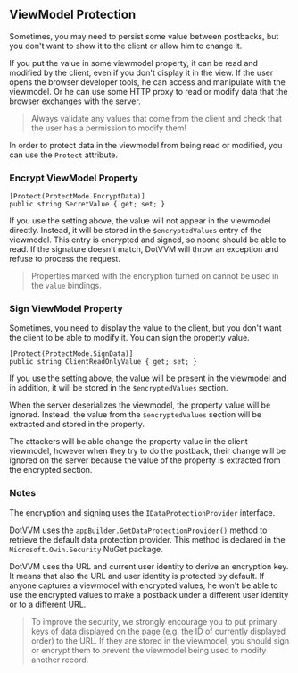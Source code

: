 ## ViewModel Protection

Sometimes, you may need to persist some value between postbacks, but you don't want to show it to the client
or allow him to change it.

If you put the value in some viewmodel property, it can be read and modified by the client, even if you don't display it in the view. If the user opens the browser developer tools, he can access and manipulate with the viewmodel. Or he can use some HTTP proxy to read or modify data that the browser exchanges with the server.

> Always validate any values that come from the client and check that the user has a permission to modify them! 

In order to protect data in the viewmodel from being read or modified, you can use the `Protect` attribute.

### Encrypt ViewModel Property

```CSHARP
[Protect(ProtectMode.EncryptData)]
public string SecretValue { get; set; }
```

If you use the setting above, the value will not appear in the viewmodel directly. Instead, it will be stored in the
`$encryptedValues` entry of the viewmodel. This entry is encrypted and signed, so noone should be able to read. If the signature doesn't match, DotVVM will throw an exception and refuse to process the request. 

> Properties marked with the encryption turned on cannot be used in the `value` bindings.   

### Sign ViewModel Property

Sometimes, you need to display the value to the client, but you don't want the client to be able to modify it.
You can sign the property value.

```CSHARP
[Protect(ProtectMode.SignData)]
public string ClientReadOnlyValue { get; set; }
```

If you use the setting above, the value will be present in the viewmodel and in addition, it will be stored in the `$encryptedValues` section.

When the server deserializes the viewmodel, the property value will be ignored. Instead, the value from the `$encryptedValues` section will be extracted and stored in the property.

The attackers will be able change the property value in the client viewmodel, however when they try to do the postback, their change will be ignored on the server because the value of the property is extracted from the encrypted section.


### Notes

The encryption and signing uses the `IDataProtectionProvider` interface. 

DotVVM uses the `appBuilder.GetDataProtectionProvider()` method to retrieve the default data protection provider. This method is declared in the `Microsoft.Owin.Security` NuGet package. 

DotVVM uses the URL and current user identity to derive an encryption key. It means that also the URL and user identity is protected by default. If anyone captures a viewmodel with encrypted values, he won't be able to use the encrypted values to make a postback under a different user identity or to a different URL.

> To improve the security, we strongly encourage you to put primary keys of data displayed on the page (e.g. the ID of currently displayed order) to the URL. If they are stored in the viewmodel, you should sign or encrypt them to prevent the viewmodel being used to modify another record.